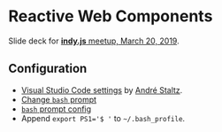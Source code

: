# Reactive Web Components

Slide deck for [**indy.js** meetup, March 20, 2019](https://www.meetup.com/indyjs/events/ljvvdpyzfbbc/).

## Configuration

- [Visual Studio Code settings](https://staltz.com/your-ide-as-a-presentation-tool.html) by [André Staltz](https://staltz.com).
- [Change `bash` prompt](https://apple.stackexchange.com/a/107893)
- [`bash` prompt config](https://www.cyberciti.biz/tips/howto-linux-unix-bash-shell-setup-prompt.html)
- Append `export PS1='$ '` to `~/.bash_profile`.